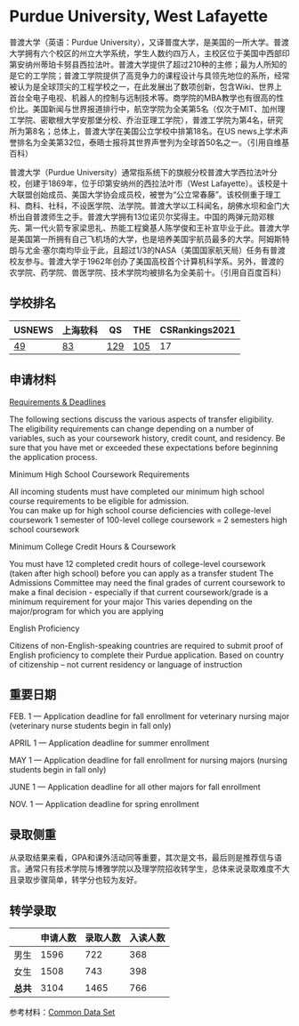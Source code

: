 # Purdue University, West Lafayette

普渡大学（英语：Purdue University），又译普度大学，是美国的一所大学。普渡大学拥有六个校区的州立大学系统，学生人数约四万人，主校区位于美国中西部印第安纳州蒂珀卡努县西拉法叶。普渡大学提供了超过210种的主修；最为人所知的是它的工学院；普渡工学院提供了高竞争力的课程设计与具领先地位的系所，经常被认为是全球顶尖的工程学校之一，在此发展出了数项创新，包含Wiki、世界上首台全电子电视、机器人的控制与远制技术等。商学院的MBA教学也有很高的性价比。美国新闻与世界报道排行中，航空学院为全美第5名（仅次于MIT、加州理工学院、密歇根大学安那堡分校、乔治亚理工学院），普渡工学院为第4名，研究所为第8名；总体上，普渡大学在美国公立学校中排第18名。在US news上学术声誉排名为全美第32位，泰晤士报将其世界声誉列为全球首50名之一。（引用自维基百科）

普渡大学（Purdue University）通常指系统下的旗舰分校普渡大学西拉法叶分校，创建于1869年，位于印第安纳州的西拉法叶市（West Lafayette）。该校是十大联盟创始成员、美国大学协会成员校，被誉为“公立常春藤”。该校侧重于理工科、商科、社科，不设医学院、法学院。普渡大学以工科闻名，胡佛水坝和金门大桥出自普渡师生之手。普渡大学拥有13位诺贝尔奖得主。中国的两弹元勋邓稼先、第一代火箭专家梁思礼、热能工程奠基人陈学俊和王补宣毕业于此。普渡大学是美国第一所拥有自己飞机场的大学，也是培养美国宇航员最多的大学。阿姆斯特朗与尤金·塞尔南均毕业于此，且超过1/3的NASA（美国国家航天局）任务有普渡校友参与。普渡大学于1962年创办了美国高校首个计算机科学系。另外，普渡的农学院、药学院、兽医学院、技术学院均被排名为全美前十。（引用自百度百科）

## 学校排名

| USNEWS | 上海软科 | QS | THE | CSRankings2021 |
| --- | --- | --- | --- | ---|
| [49](https://www.usnews.com/best-colleges/purdue-university-west-lafayette-1825) | [83](https://www.shanghairanking.com/institution/purdue-university-west-lafayette) | [129](https://www.topuniversities.com/universities/purdue-university) | [105](https://www.timeshighereducation.com/world-university-rankings/purdue-university-west-lafayette) | 17 |

## 申请材料

[Requirements & Deadlines](https://admissions.purdue.edu/transfer/index.php)

The following sections discuss the various aspects of transfer eligibility. The eligibility requirements can change depending on a number of variables, such as your coursework history, credit count, and residency. Be sure that you have met or exceeded these expectations before beginning the application process. 

Minimum High School Coursework Requirements 

All incoming students must have completed our minimum high school course requirements to be eligible for admission.  
You can make up for high school course deficiencies with college-level coursework 
1 semester of 100-level college coursework = 2 semesters high school coursework 

Minimum College Credit Hours & Coursework 

You must have 12 completed credit hours of college-level coursework (taken after high school) before you can apply as a transfer student 
The Admissions Committee may need the final grades of current coursework to make a final decision - especially if that current coursework/grade is a minimum requirement for your major 
This varies depending on the major/program for which you are applying 

English Proficiency 

Citizens of non-English-speaking countries are required to submit proof of English proficiency to complete their Purdue application. 
Based on country of citizenship – not current residency or language of instruction 

## 重要日期


FEB. 1  — Application deadline for fall enrollment for veterinary nursing major (veterinary nurse students begin in fall only)

APRIL 1 — Application deadline for summer enrollment

MAY 1 — Application deadline for fall enrollment for nursing majors (nursing students begin in fall only)

JUNE 1 — Application deadline for all other majors for fall enrollment 

NOV. 1 — Application deadline for spring enrollment

## 录取侧重

从录取结果来看，GPA和课外活动同等重要，其次是文书，最后则是推荐信与语言。通常只有技术学院与博雅学院以及理学院招收转学生，总体来说录取难度不大且录取步骤简单，转学分也较为友好。

## 转学录取

| | 申请人数 | 录取人数 | 入读人数 |
|---|---|---|---|
| 男生 | 1596 | 722 | 368 |
| 女生 | 1508 | 743 | 398|
| **总共** | 3104 | 1465 | 766 |

参考材料：[Common Data Set]([https://www.purdue.edu/idata/documents/CDS/CDS_2021-2022.pdf])
